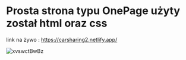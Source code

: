 # Prosta strona typu OnePage użyty został html oraz css
link na żywo : https://carsharing2.netlify.app/

![xvswctBwBz](https://user-images.githubusercontent.com/81171876/161404390-b24a91fb-f050-429b-88e0-d9b5ac041f9e.jpg)
